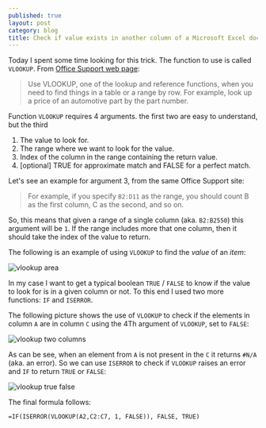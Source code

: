 ```yaml
---
published: true
layout: post
category: blog
title: Check if value exists in another column of a Microsoft Excel document
---
```


Today I spent some time looking for this trick. The function to use is called `VLOOKUP`. From [Office Support web page](https://support.office.com/en-us/article/VLOOKUP-function-0bbc8083-26fe-4963-8ab8-93a18ad188a1):

> Use VLOOKUP, one of the lookup and reference functions, when you need to find things in a table or a range by row. For example, look up a price of an automotive part by the part number.

Function `VLOOKUP` requires 4 arguments. the first two are easy to understand, but the third

 1. The value to look for.
 2. The range where we want to look for the value.
 3. Index of the column in the range containing the return value.
 4. [optional] TRUE for approximate match and FALSE for a perfect match.

Let's see an example for argument 3, from the same Office Support site:

> For example, if you specify `B2:D11` as the range, you should count B as the first column, C as the second, and so on.

So, this means that given a range of a single column (aka. `B2:B2550`) this argument will be `1`. If the range includes more that one column, then it should take the index of the value to return.

The following is an example of using `VLOOKUP` to find the *value* of an *item*:

![vlookup area]({{baseurl}}/assets/vlookup_01.png)

In my case I want to get a typical boolean `TRUE` / `FALSE` to know if the value to look for is in a given column or not. To this end I used two more functions: `IF` and `ISERROR`.

The following picture shows the use of `VLOOKUP` to check if the elements in column `A` are in column `C` using the 4Th argument of `VLOOKUP`, set to `FALSE`:

![vlookup two columns]({{baseurl}}/assets/vlookup_02.png)

As can be see, when an element from `A` is not present in the `C` it returns `#N/A` (aka. an error). So we can use `ISERROR` to check if `VLOOKUP` raises an error and `IF` to return `TRUE` or `FALSE`:

![vlookup true false]({{baseurl}}/assets/vlookup_03.png)

The final formula follows:

```
=IF(ISERROR(VLOOKUP(A2,C2:C7, 1, FALSE)), FALSE, TRUE)
```

